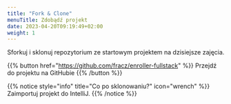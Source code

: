 ```yaml
---
title: "Fork & Clone"
menuTitle: Zdobądź projekt
date: 2023-04-20T09:19:49+02:00
weight: 1
---
```


Sforkuj i sklonuj repozytorium ze startowym projektem na dzisiejsze zajęcia.

{{% button href="https://github.com/fracz/enroller-fullstack" %}} Przejdź do projektu na GitHubie {{% /button %}}

{{% notice style="info" title="Co po sklonowaniu?" icon="wrench" %}}
Zaimportuj projekt do IntelliJ.
{{% /notice %}}
